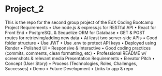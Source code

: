 # Project_2
This is the repo for the second group project of the EdX Coding Bootcamp
Project Requirements
	•	Use node.js & express.js for RESTful 
 API
	•	React for Front End
	•	PostgreSQL & Sequelize ORM for 
 Database
	•	GET & POST routes for 
 retrieving/adding new data
	•	At least two server-side APIs
	•	Good folder structure
	•	Use JWT
	•	Use .env to protect API keys
	•	Deployed using Render
	•	Polished UI
	•	Responsive & Interactive
	•	Good coding practices (commits, comments, clean formatting, etc)
	•	Professional README w/ screenshots & relevant media
Presentation Requirements
	•	Elevator Pitch
	•	Concept (User Story)
	•	Process (Technologies, Roles, Challenges, Successes)
	•	Demo
	•	Future Development
	•	Links to app & repo
